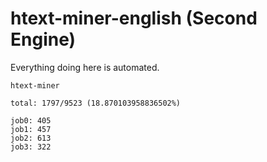 # htext-miner-english (Second Engine)

Everything doing here is automated.

```
htext-miner

total: 1797/9523 (18.870103958836502%)

job0: 405
job1: 457
job2: 613
job3: 322
```